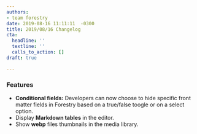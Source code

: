 ```yaml
---
authors:
- team forestry
date: 2019-08-16 11:11:11  -0300
title: 2019/08/16 Changelog
cta:
  headline: ''
  textline: ''
  calls_to_action: []
draft: true

---
```

### Features

* **Conditional fields:** Developers can now choose to hide specific front matter fields in Forestry based on a true/false toogle or on a select option.
* Display **Markdown tables** in the editor.
* Show **webp** files thumbnails in the media library.